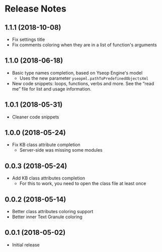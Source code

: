 # Release Notes

## 1.1.1 (2018-10-08)

- Fix settings title
- Fix comments coloring when they are in a list of function's arguments

## 1.1.0 (2018-06-18)

- Basic type names completion, based on Yseop Engine's model
  - Uses the new parameter `yseopml.pathToPredefinedObjectsXml`
- New code snippets: loops, functions, verbs and more. See the “read me” file for list and usage information.

## 1.0.1 (2018-05-31)

- Cleaner code snippets

## 1.0.0 (2018-05-24)

- Fix KB class attribute completion
  - Server-side was missing some modules

## 0.0.3 (2018-05-24)

- Add KB class attributes completion
  - For this to work, you need to open the class file at least once

## 0.0.2 (2018-05-14)

- Better class attributes coloring support
- Better inner Text Granule coloring

## 0.0.1 (2018-05-02)

- Initial release